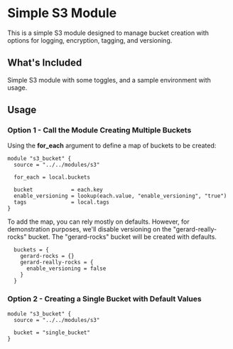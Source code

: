 # Simple S3 Module

This is a simple S3 module designed to manage bucket creation with options for logging, encryption, tagging, and versioning.

## What's Included

Simple S3 module with some toggles, and a sample environment with usage. 

## Usage

### Option 1 - Call the Module Creating Multiple Buckets

Using the **for_each** argument to define a map of buckets to be created:

```hcl
module "s3_bucket" {
  source = "../../modules/s3"

  for_each = local.buckets

  bucket            = each.key
  enable_versioning = lookup(each.value, "enable_versioning", "true")
  tags              = local.tags
}
```

To add the map, you can rely mostly on defaults. However, for demonstration purposes, we'll disable versioning on the "gerard-really-rocks" bucket. The "gerard-rocks" bucket will be created with defaults.

```hcl
  buckets = {
    gerard-rocks = {}
    gerard-really-rocks = {
      enable_versioning = false
    }
  }
```  

### Option 2 - Creating a Single Bucket with Default Values

```hcl
module "s3_bucket" {
  source = "../../modules/s3"

  bucket = "single_bucket"
}
```

